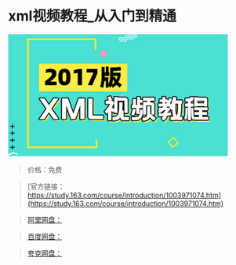 # xml视频教程_从入门到精通

![img](../../../assets/study163/free/82d38ef2f9ac48a28f068a8dea2ed20b.jpg)

> 价格：免费

> [官方链接：https://study.163.com/course/introduction/1003971074.htm](https://study.163.com/course/introduction/1003971074.htm)

> [阿里网盘：]()

> [百度网盘：]()

> [夸克网盘：]()

